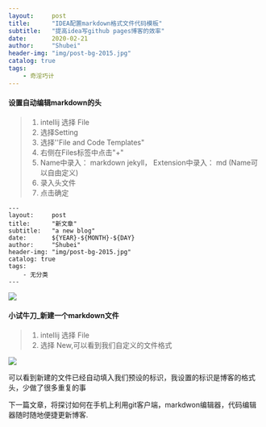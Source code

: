 ```yaml
---
layout:     post   
title:      "IDEA配置markdown格式文件代码模板"   
subtitle:   "提高idea写github pages博客的效率"  
date:       2020-02-21  
author:     "Shubei"  
header-img: "img/post-bg-2015.jpg"  
catalog: true  
tags:  
    - 奇淫巧计  
---
```


#### 设置自动编辑markdown的头
>1. intellij 选择 File  
>2. 选择Setting
>3. 选择''File and Code Templates"
>4. 右侧在Files标签中点击"+"
>5. Name中录入： markdown jekyll， Extension中录入： md  (Name可以自由定义)
>6. 录入头文件
>7. 点击确定

```
---
layout:     post  
title:      "新文章"  
subtitle:   "a new blog"  
date:       ${YEAR}-${MONTH}-${DAY}  
author:     "Shubei"  
header-img: "img/post-bg-2015.jpg"  
catalog: true  
tags:  
    - 无分类  
---
``` 

![](http://shubei-blog.oss-cn-beijing.aliyuncs.com/pasteimageintomarkdown/2020-02-21/579414984809800.png?Expires=4735875106&OSSAccessKeyId=LTAI4Fv8o4J1qrtFrYcJsmA2&Signature=zhiLxJ1CWctbvdP7XZDZgieJUus%3D)

#### 小试牛刀_新建一个markdown文件
>1. intellij 选择 File  
>2. 选择 New,可以看到我们自定义的文件格式

![](http://shubei-blog.oss-cn-beijing.aliyuncs.com/pasteimageintomarkdown/2020-02-21/582980107122500.png?Expires=4735878671&OSSAccessKeyId=LTAI4Fv8o4J1qrtFrYcJsmA2&Signature=Rhu3ZFDjal1ggl2dq%2F3ZavwjP8o%3D)

可以看到新建的文件已经自动填入我们预设的标识，我设置的标识是博客的格式头，少做了很多重复的事

下一篇文章，将探讨如何在手机上利用git客户端，markdwon编辑器，代码编辑器随时随地便捷更新博客.